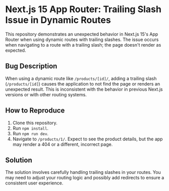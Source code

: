 # Next.js 15 App Router: Trailing Slash Issue in Dynamic Routes

This repository demonstrates an unexpected behavior in Next.js 15's App Router when using dynamic routes with trailing slashes.  The issue occurs when navigating to a route with a trailing slash; the page doesn't render as expected.

## Bug Description

When using a dynamic route like `/products/[id]/`, adding a trailing slash (`/products/[id]`) causes the application to not find the page or renders an unexpected result.  This is inconsistent with the behavior in previous Next.js versions or with other routing systems.

## How to Reproduce

1. Clone this repository.
2. Run `npm install`.
3. Run `npm run dev`.
4. Navigate to `/products/1/`.  Expect to see the product details, but the app may render a 404 or a different, incorrect page.

## Solution

The solution involves carefully handling trailing slashes in your routes. You may need to adjust your routing logic and possibly add redirects to ensure a consistent user experience.